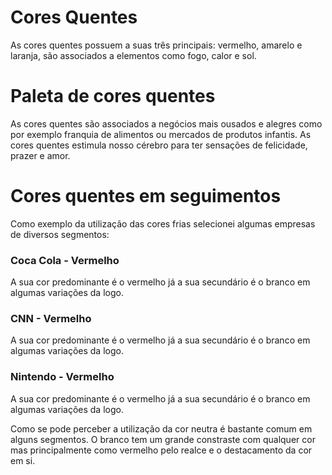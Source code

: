 # Cores Quentes 

As cores quentes possuem a suas três principais: vermelho, amarelo e laranja, são associados a elementos como fogo, calor e sol. 

# Paleta de cores quentes 

As cores quentes são associados a negócios mais ousados e alegres como por exemplo franquia de alimentos ou mercados de produtos infantis. As cores quentes estimula nosso cérebro para ter sensações de felicidade, prazer e amor.

# Cores quentes em seguimentos

Como exemplo da utilização das cores frias selecionei algumas empresas de diversos segmentos: 

### Coca Cola - Vermelho 

A sua cor predominante é o vermelho já a sua secundário é o branco em algumas variações da logo.

### CNN - Vermelho 

A sua cor predominante é o vermelho já a sua secundário é o branco em algumas variações da logo.

### Nintendo - Vermelho

A sua cor predominante é o vermelho já a sua secundário é o branco em algumas variações da logo.

Como se pode perceber a utilização da cor neutra é bastante comum em alguns segmentos. O branco tem um grande constraste com qualquer cor mas principalmente como vermelho pelo realce e o destacamento da cor em si.